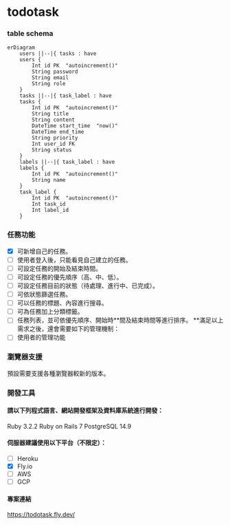 # todotask
### table schema
```mermaid
erDiagram
    users ||--|{ tasks : have
	users {
		Int id PK  "autoincrement()"
		String password
		String email
		String role
	}
    tasks ||--|{ task_label : have
	tasks {
		Int id PK  "autoincrement()"
		String title
		String content
		DateTime start_time  "now()"
		DateTime end_time
		String priority
		Int user_id FK
		String status
	}
    labels ||--|{ task_label : have
	labels {
		Int id PK  "autoincrement()"
		String name
	}
    task_label {
		Int id PK  "autoincrement()"
		Int task_id
		Int label_id
	}
```
### 任務功能
 - [x] 可新增自己的任務。
 - [ ] 使用者登入後，只能看見自己建立的任務。
 - [ ] 可設定任務的開始及結束時間。
 - [ ] 可設定任務的優先順序（高、中、低）。
 - [ ] 可設定任務目前的狀態（待處理、進行中、已完成）。
 - [ ] 可依狀態篩選任務。
 - [ ] 可以任務的標題、內容進行搜尋。
 - [ ] 可為任務加上分類標籤。
 - [ ] 任務列表，並可依優先順序、開始時**間及結束時間等進行排序。
**滿足以上需求之後，還會需要如下的管理機制：
 - [ ] 使用者的管理功能

### 瀏覽器支援

預設需要支援各種瀏覽器較新的版本。

### 開發工具

#### 請以下列程式語言、網站開發框架及資料庫系統進行開發：
  Ruby 3.2.2
  Ruby on Rails 7
  PostgreSQL 14.9
#### 伺服器建議使用以下平台（不限定）：
 - [ ] Heroku
 - [X] Fly.io
 - [ ] AWS
 - [ ] GCP
#### 專案連結
https://todotask.fly.dev/

